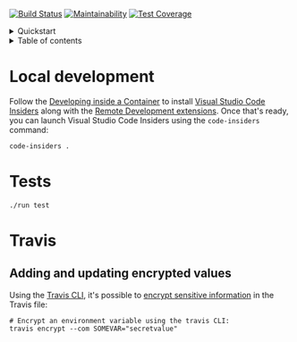 [![Build Status](https://travis-ci.com/doraboateng/api.svg?branch=stable)](https://travis-ci.com/doraboateng/api)
[![Maintainability](https://api.codeclimate.com/v1/badges/af6ea36778ba43f5fc1d/maintainability)](https://codeclimate.com/github/doraboateng/api/maintainability)
[![Test Coverage](https://api.codeclimate.com/v1/badges/af6ea36778ba43f5fc1d/test_coverage)](https://codeclimate.com/github/doraboateng/api/test_coverage)

<details>
  <summary>Quickstart</summary>

```shell
# Clone the repository.
git clone git@github.com:doraboateng/api.git
cd api

# Launch Visual Code Insiders
# https://code.visualstudio.com/docs/remote/containers
code-insiders .

# Run the API locally.
./run
```

</details>

<details>
  <summary>Table of contents</summary>

- [Local development](#local-development)
- [Tests](#tests)
- [Travis](#travis)
  - [Adding and updating encrypted values](#adding-and-updating-encrypted-values)

</details>

# Local development

Follow the [Developing inside a Container](https://code.visualstudio.com/docs/remote/containers) to install [Visual Studio Code Insiders](https://code.visualstudio.com/insiders) along with the [Remote Development extensions](https://marketplace.visualstudio.com/items?itemName=ms-vscode-remote.vscode-remote-extensionpack). Once that's ready, you can launch Visual Studio Code Insiders using the `code-insiders` command:

```shell
code-insiders .
```

# Tests

```shell
./run test
```

# Travis

## Adding and updating encrypted values

Using the [Travis CLI](https://github.com/travis-ci/travis.rb), it's possible to [encrypt sensitive information](https://docs.travis-ci.com/user/encryption-keys) in the Travis file:

```shell
# Encrypt an environment variable using the travis CLI:
travis encrypt --com SOMEVAR="secretvalue"
```
